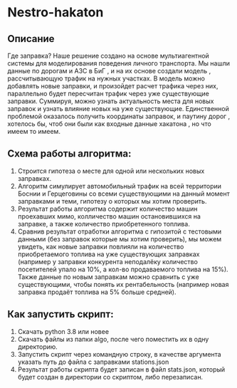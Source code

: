 # Nestro-hakaton
## Описание
Где заправка?
Наше решение создано на основе мультиагентной системы для моделирования
поведения личного транспорта. Мы нашли данные по дорогам и АЗС в БиГ ,
и на их основе создали модель , рассчитывающую трафик на нужных участках.
В модель можно добавлять новые заправки, и произойдет расчет трафика через них,
параллельно будет пересчитан трафик через уже существующие заправки. Суммируя, можно узнать актуальность места для новых заправок и узнать влияние новых на уже существующие.
Единственной проблемой оказалось получить координаты заправок, и паутину дорог ,
хотелось бы, чтоб они были как входные данные хакатона , но что имеем то имеем.

## Схема работы алгоритма:
1. Строится гипотеза о месте для одной или нескольких новых заправках.
2. Алгоритм симулирует автомобильный трафик на всей территории Боснии и Герцеговины со всеми существующими на данный момент заправками и теми, гипотезу о которых мы хотим проверить.
3. Результат работы алгоритма содержит количество машин проехавших мимо, колличество машин остановившихся на заправке, а также количество приобретенного топлива.
4. Сравнив результат отработки алгоритма с гипозитой с тестовыми данными (без заправок которые мы хотим проверить), мы можем увидеть, как новые заправки повлияли на количество приобретаемого топлива на уже существующих заправках (например у заправки конкурента неподалёку количество посетителей упало на 10%, а кол-во продаваемого топлива на 15%). Также данные по новым заправкам можно сравнить с уже существующими, чтобы понять их рентабельность (например новая заправка продаёт топлива на 5% больше средней).

## Как запустить скрипт:
1. Скачать python 3.8 или новее
2. Скачать файлы из папки algo, после чего поместить их в одну директорию.
3. Запустить скрипт через командную строку, в качестве аргумента указать путь до файла с заправками stations.json
4. Результат работы скрипта будет записан в файл stats.json, который будет создан в директории со скриптом, либо перезаписан.

